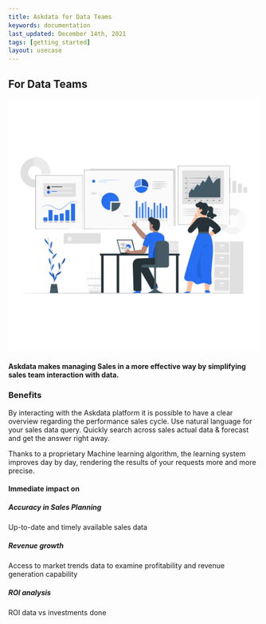 ```yaml
---
title: Askdata for Data Teams
keywords: documentation
last_updated: December 14th, 2021
tags: [getting_started]
layout: usecase
---
```


## For Data Teams

<img src="/media/use-cases/role/sales_teams.png" class="image-doc p-3">

#### Askdata makes managing Sales in a more effective way by simplifying sales team interaction with data. 

### Benefits

By interacting with the Askdata platform it is possible to have a clear overview regarding the performance sales cycle.
Use natural language for your sales data query. Quickly search across sales actual data & forecast and get the answer right away.

Thanks to a proprietary Machine learning algorithm, the learning system improves day by day, rendering the results of your requests more and more precise.

#### Immediate impact on

##### Accuracy in Sales Planning

Up-to-date and timely available sales data

##### Revenue growth

Access to market trends data to examine profitability and revenue generation capability

##### ROI analysis

ROI data vs investments done
